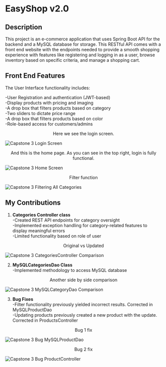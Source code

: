 # EasyShop v2.0

## Description

This project is an e-commerce application that uses Spring Boot API for the backend and a MySQL database for storage. This RESTful API comes with a front end website with the endpoints needed
to provide a smooth shopping experience with features like registering and logging in as a user, browse inventory based on specific criteria, and manage a shopping cart.

## Front End Features

The User Interface functionality includes:

-User Registration and authentication (JWT-based)  
-Display products with pricing and imaging  
-A drop box that filters products based on category   
-Two sliders to dictate price range  
-A drop box that filters products based on color  
-Role-based access for customers/admins

<div align="center">
Here we see the login screen.
</div>

![Capstone 3 Login Screen](https://github.com/user-attachments/assets/7e412e70-3b12-434f-88fb-4c4ea0220131)

<div align="center">
And this is the home page. As you can see in the top right, login is fully functional.
</div>

![Capstone 3 Home Screen](https://github.com/user-attachments/assets/67602f8c-5042-4763-a3f0-1239c50f9d56)

<div align="center">
Filter function
</div>

![Capstone 3 Filtering All Categories](https://github.com/user-attachments/assets/6c5912f0-9c09-4a0e-8430-9c407a57a862)


## My Contributions

1. **Categories Controller class**  
   -Created REST API endpoints for category oversight  
   -Implemented exception handling for category-related features to display meaningful errors  
   -Limited functionality based on role of user

<div align="center">
Original vs Updated
</div>

![Capstone 3 CategoriesController Comparison](https://github.com/user-attachments/assets/bb1a2a11-75c8-4072-830c-a29dfb092d01)
   
2. **MySQLCategoriesDao Class**  
   -Implemented methodology to access MySQL database

<div align="center">
Another side by side comparison
</div>

![Capstone 3 MySQLCategoryDao Comparison](https://github.com/user-attachments/assets/1d4c2507-5502-4a39-9fa9-a8f2942ebc78)

3. **Bug Fixes**  
   -Filter functionality previously yielded incorrect results. Corrected in MySQLProductDao  
   -Updating products previously created a new product with the update. Corrected in ProductsController

<div align="center">
Bug 1 fix
</div>

![Capstone 3 Bug MySQLProductDao](https://github.com/user-attachments/assets/9827ac70-c84d-4798-a23a-e1d3f3f888bc)

<div align="center">
Bug 2 fix
</div>

![Capstone 3 Bug ProductController](https://github.com/user-attachments/assets/b1b63769-b2d0-4158-a8d2-bf7c9b8a5522)
